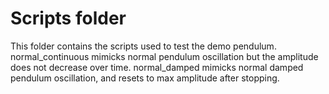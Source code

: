 # Scripts folder
This folder contains the scripts used to test the demo pendulum. normal_continuous mimicks normal pendulum oscillation but the amplitude does not decrease over time. normal_damped mimicks normal damped pendulum oscillation, and resets to max amplitude after stopping.
